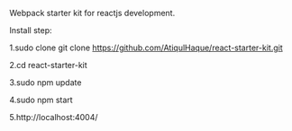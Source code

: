 Webpack starter kit for reactjs development.

Install step:

1.sudo clone git clone https://github.com/AtiqulHaque/react-starter-kit.git

2.cd react-starter-kit

3.sudo npm update

4.sudo npm start

5.http://localhost:4004/

